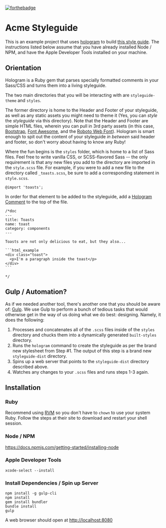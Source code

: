 [![forthebadge](http://forthebadge.com/images/badges/pretty-risque.svg)](http://forthebadge.com)

# Acme Styleguide

This is an example project that uses [hologram](http://trulia.github.io/hologram) to build [this style
guide](http://acme-styleguide.cfapps.io). The instructions listed below assume that you have already installed Node / NPM, and have the Apple Developer Tools installed on your machine.

## Orientation

Hologram is a Ruby gem that parses specially formatted comments in your Sass/CSS and turns them into a living styleguide.

The two main directories that you will be interacting with are `styleguide-theme` and `styles`. 

The former directory is home to the Header and Footer of your styleguide, as well as any static assets you might need to theme it (Yes, you can _style_ the _styleguide_ via this directory). Note that the Header and Footer are simple HTML files, wherein you can pull in 3rd party assets (in this case, [Bootstrap](http://getbootstrap.com), [Font Awesome](http://fontawesome.io), and the [Roboto Web Font](https://fonts.google.com/specimen/Roboto)). Hologram is smart enough to spit out the content of your styleguide _in between_ said header and footer, so don't worry about having to know any Ruby!

Where the fun begins is the `styles` folder, which is home to a list of Sass files. Feel free to write vanilla CSS, or SCSS-flavored Sass -- the only requirement is that any new files you add to the directory are imported in the `style.scss` file. For example, if you were to add a new file to the directory called `_toasts.scss`, be sure to add a corresponding statement in `style.scss`.


    @import 'toasts';

In order for that element to be added to the styleguide, add a [Hologram Comment](https://github.com/trulia/hologram#quick-start) to the top of the file.


    /*doc
    ---
    title: Toasts
    name: toast
    category: components
    ---

    Toasts are not only delicious to eat, but they also...

    ```html_example
    <div class="toast">
      <p>I'm a paragraph inside the toast</p>
    </div>
    ```

    */

## Gulp / Automation?

As if we needed another tool, there's another one that you should be aware of: [Gulp](http://gulpjs.com/). We use Gulp to perform a bunch of tedious tasks that would otherwise get in the way of us doing what we do best: designing. Namely, it does the following:

1. Processes and concatenates all of the `.scss` files inside of the `styles` directory and chucks them into a dynamically generated `built-styles` directory.
2. Runs the `hologram` command to create the styleguide as per the brand new stylesheet from Step #1. The output of this step is a brand new `styleguide-dist` directory.
3. Spins up a web server that points to the `styleguide-dist` directory described above.
4. Watches any changes to your `.scss` files and runs steps 1-3 again.

## Installation

### Ruby
Recommend using [RVM](https://rvm.io/rvm/install) so you don't have to `chown` to use your system Ruby. Follow the steps at their site to download and restart your shell session.

### Node / NPM
https://docs.npmjs.com/getting-started/installing-node

### Apple Developer Tools
```
xcode-select --install
```
### Install Dependencies / Spin up Server

    npm install -g gulp-cli
    npm install
    gem install bundler
    bundle install
    gulp

A web browser should open at [http://localhost:8080](http://localhost:8080)
